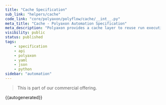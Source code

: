 ```yaml
---
title: "Cache Specification"
sub_link: "helpers/cache"
code_link: "core/polyaxon/polyflow/cache/__int__.py"
meta_title: "Cache - Polyaxon Automation Specification"
meta_description: "Polyaxon provides a cache layer to reuse run executions by default."
visibility: public
status: published
tags:
    - specification
    - api
    - polyaxon
    - yaml
    - json
    - python
sidebar: "automation"
---
```


<blockquote class="commercial">This is part of our commercial offering.</blockquote>

{{autogenerated}}
